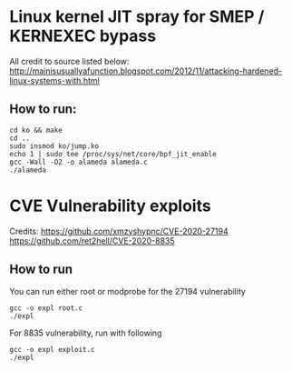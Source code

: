 # Linux kernel JIT spray for SMEP / KERNEXEC bypass

All credit to source listed below:
http://mainisusuallyafunction.blogspot.com/2012/11/attacking-hardened-linux-systems-with.html 


## How to run:

```
cd ko && make
cd ..
sudo insmod ko/jump.ko
echo 1 | sudo tee /proc/sys/net/core/bpf_jit_enable
gcc -Wall -O2 -o alameda alameda.c
./alameda
```

# CVE Vulnerability exploits

Credits:
https://github.com/xmzyshypnc/CVE-2020-27194 <br>
https://github.com/ret2hell/CVE-2020-8835

## How to run
You can run either root or modprobe for the 27194 vulnerability

```
gcc -o expl root.c
./expl

```

For 8835 vulnerability, run with following
```
gcc -o expl exploit.c
./expl
```

